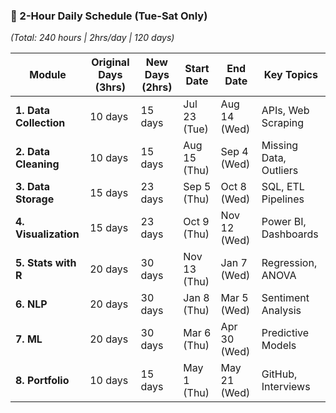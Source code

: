 
### 📅 2-Hour Daily Schedule (Tue-Sat Only)
*(Total: 240 hours | 2hrs/day | 120 days)*

| Module | Original Days (3hrs) | New Days (2hrs) | Start Date | End Date | Key Topics |
|--------|----------------------|-----------------|------------|----------|------------|
| **1. Data Collection** | 10 days | 15 days | Jul 23 (Tue) | Aug 14 (Wed) | APIs, Web Scraping |
| **2. Data Cleaning** | 10 days | 15 days | Aug 15 (Thu) | Sep 4 (Wed) | Missing Data, Outliers |
| **3. Data Storage** | 15 days | 23 days | Sep 5 (Thu) | Oct 8 (Wed) | SQL, ETL Pipelines |
| **4. Visualization** | 15 days | 23 days | Oct 9 (Thu) | Nov 12 (Wed) | Power BI, Dashboards |
| **5. Stats with R** | 20 days | 30 days | Nov 13 (Thu) | Jan 7 (Wed) | Regression, ANOVA |
| **6. NLP** | 20 days | 30 days | Jan 8 (Thu) | Mar 5 (Wed) | Sentiment Analysis |
| **7. ML** | 20 days | 30 days | Mar 6 (Thu) | Apr 30 (Wed) | Predictive Models |
| **8. Portfolio** | 10 days | 15 days | May 1 (Thu) | May 21 (Wed) | GitHub, Interviews |

